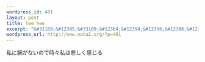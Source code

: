```yaml
--- 
wordpress_id: 481
layout: post
title: tee hee
excerpt: "&#31169;&#12395;&#33109;&#12364;&#12394;&#12356;&#12398;&#12391;&#26178;&#12293;&#31169;&#12399;&#24754;&#12375;&#12367;&#24863;&#12376;&#12427; "
wordpress_url: http://new.nata2.org/?p=481
---
```

&#31169;&#12395;&#33109;&#12364;&#12394;&#12356;&#12398;&#12391;&#26178;&#12293;&#31169;&#12399;&#24754;&#12375;&#12367;&#24863;&#12376;&#12427; 
